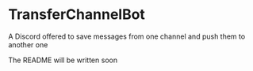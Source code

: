 # TransferChannelBot
A Discord offered to save messages from one channel and push them to another one

The README will be written soon
